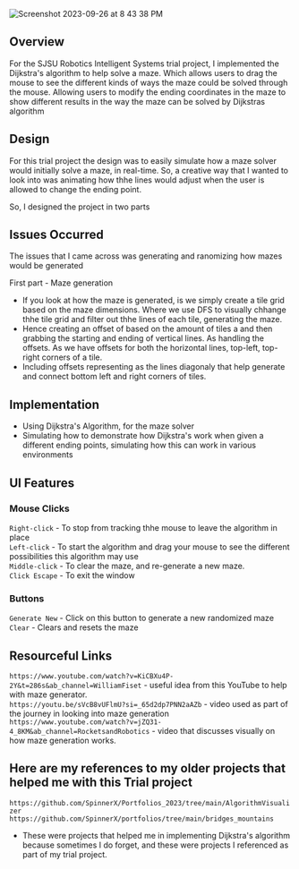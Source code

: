![Screenshot 2023-09-26 at 8 43 38 PM](https://github.com/SpinnerX/TrialProjects/assets/56617292/de5f892a-c994-475c-998f-6f138c2ead69)


## Overview
For the SJSU Robotics Intelligent Systems trial project, I implemented the Dijkstra's algorithm to help solve a maze. Which allows users to drag the mouse to see the different kinds of ways the maze could be solved through the mouse. Allowing users to modify the ending coordinates in the maze to show different results in the way the maze can be solved by Dijkstras algorithm


## Design
For this trial project the design was to easily simulate how a maze solver would initially solve a maze, in real-time. So, a creative way that I wanted to look into was animating how thhe lines would adjust when the user is allowed to change the ending point.

So, I designed the project in two parts

## Issues Occurred
The issues that I came across was generating and ranomizing how mazes would be generated

First part - Maze generation
- If you look at how the maze is generated, is we simply create a tile grid based on the maze dimensions. Where we use DFS to visually chhange thhe tile grid and filter out thhe lines of each tile, generating the maze.
- Hence creating an offset of based on the amount of tiles a and then grabbing the starting and ending of vertical lines. As handling the offsets. As we have offsets for both the horizontal lines, top-left, top-right corners of a tile.
-  Including offsets representing as the lines diagonaly that help generate and connect bottom left and right corners of tiles.

## Implementation
- Using Dijkstra's Algorithm, for the maze solver
- Simulating how to demonstrate how Dijkstra's work when given a different ending points, simulating how this can work in various environments

## UI Features
### Mouse Clicks
`Right-click` - To stop from tracking thhe mouse to leave the algorithm in place \
`Left-click`  - To start the algorithm and drag your mouse to see the different possibilities this algorithm may use \
`Middle-click` - To clear the maze, and re-generate a new maze. \
`Click Escape` - To exit the window

### Buttons
`Generate New` - Click on this button to generate a new randomized maze \
`Clear` - Clears and resets the maze

## Resourceful Links
`https://www.youtube.com/watch?v=KiCBXu4P-2Y&t=286s&ab_channel=WilliamFiset` - useful idea from this YouTube to help with maze generator. \
 `https://youtu.be/sVcB8vUFlmU?si=_65d2dp7PNN2aAZb` - video used as part of the journey in looking into maze generation  \
 `https://www.youtube.com/watch?v=jZQ31-4_8KM&ab_channel=RocketsandRobotics` - video that discusses visually on how maze generation works.

## Here are my references to my older projects that helped me with this Trial project
`https://github.com/SpinnerX/Portfolios_2023/tree/main/AlgorithmVisualizer` \
`https://github.com/SpinnerX/portfolios/tree/main/bridges_mountains`
- These were projects that helped me in implementing Dijkstra's algorithm because sometimes I do forget, and these were projects I referenced as part of my trial project.
